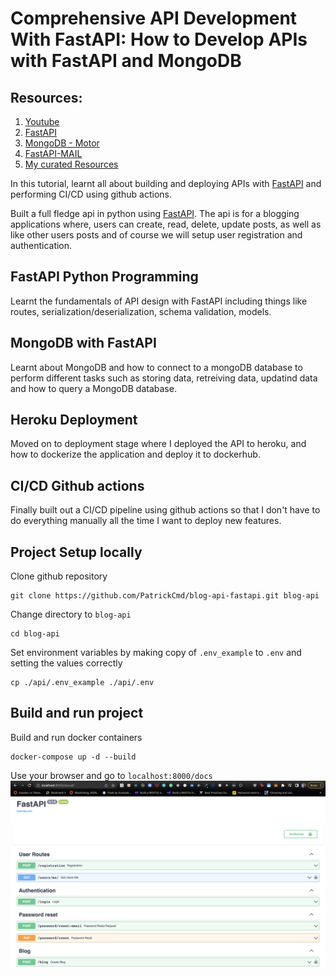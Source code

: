 # Comprehensive API Development With FastAPI: How to Develop APIs with FastAPI and MongoDB

## Resources: 
1. [Youtube](https://www.youtube.com/watch?v=PNv_uLpM4QY&list=WL&index=38&t=13565s)
2. [FastAPI](https://fastapi.tiangolo.com/)
3. [MongoDB - Motor](https://motor.readthedocs.io/en/stable/)
4. [FastAPI-MAIL](https://sabuhish.github.io/fastapi-mail/)
5. [My curated Resources](https://brazen-gouda-57f.notion.site/FastAPI-and-MongoDB-5773093203f34cb192c42ec80066868b)

In this tutorial, learnt all about building and deploying APIs with [FastAPI](https://fastapi.tiangolo.com/) and performing CI/CD using github actions.

Built a full fledge api in python using [FastAPI](https://fastapi.tiangolo.com/). The api is for a blogging applications where, users can create, read, delete, update posts, as well as like other users posts and of course we will setup user registration and authentication.

## FastAPI Python Programming 
Learnt the fundamentals of API design with FastAPI including things like routes, serialization/deserialization, schema validation, models.

## MongoDB with FastAPI
Learnt about MongoDB and how to connect to a mongoDB database to perform different tasks such as storing data, retreiving data, updatind data and how to query a MongoDB database.

## Heroku Deployment 
Moved on to deployment stage where I deployed the API to heroku, and how to dockerize the application and deploy it to dockerhub. 

## CI/CD Github actions 
Finally built out a CI/CD pipeline using github actions so that I don't have to do everything manually all the time I want to deploy new features.

## Project Setup locally

Clone github repository
```
git clone https://github.com/PatrickCmd/blog-api-fastapi.git blog-api
```

Change directory to `blog-api`
```
cd blog-api
```

Set environment variables by making copy of `.env_example` to `.env` and setting the values correctly
```
cp ./api/.env_example ./api/.env
```

## Build and run project
Build and run docker containers
```
docker-compose up -d --build
```

Use your browser and go to `localhost:8000/docs`
![api-in-browser](./images/Screenshot.png)
